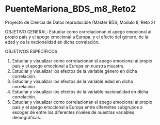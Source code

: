 # PuenteMariona_BDS_m8_Reto2
Proyecto de Ciencia de Datos reproducible (Máster BDS, Módulo 8, Reto 2)

OBJETIVO GENERAL:
Estudiar como correlacionan el apego emocional al propio país y el apego emocional a Europa, y el efecto del género, de la edad y de la nacionalidad en dicha correlación.

OBJETIVOS ESPECÍFICOS:
1. Estudiar y visualizar como correlacionan el apego emocional al propio país y el apego emocional a Europa en nuestra muestra.
2. Estudiar y visualizar los efectos de la variable género en dicha correlación.
3. Estudiar y visualizar los efectos de la variable edad en dicha correlación.
4. Estudiar y visualizar los efectos de la variable nacionalidad en dicha correlación.
5. Estudiar y visualizar como correlacionan el apego emocional al propio país y el apego emocional a Europa entre diferentes subgrupos a escoger de entre los diferentes niveles de nuestras variables demográficas.

